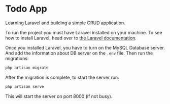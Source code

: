 # Todo App
Learning Laravel and building a simple CRUD application.

To run the project you must have Laravel installed on your machine. To see how to install Laravel, head over to [the Laravel documentation](https://laravel.com/docs/8.x/installation).

Once you installed Laravel, you have to turn on the MySQL Database server. And add the information about DB server on the `.env` file. Then run the migrations:

```sh
php artisan migrate
```

After the migration is complete, to start the server run:

```sh
php artisan serve
```

This will start the server on port 8000 (if not busy).
